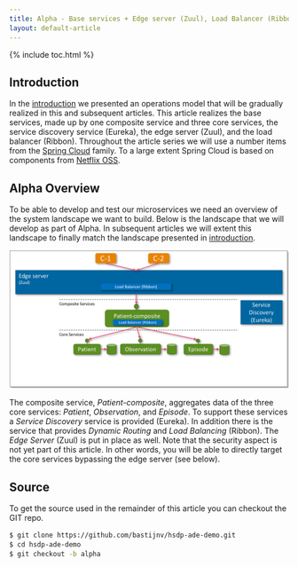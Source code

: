 ```yaml
---
title: Alpha - Base services + Edge server (Zuul), Load Balancer (Ribbon), Discovery (Eureka)
layout: default-article
---
```


{% include toc.html %}

## Introduction
In the [introduction](introduction.html) we presented an operations model that will be gradually realized in this and subsequent articles. 
This article realizes the base services, made up by one composite service and three core services, the service discovery service (Eureka), 
the edge server (Zuul), and the load balancer (Ribbon). Throughout the article series we will use a number items from the 
[Spring Cloud](http://projects.spring.io/spring-cloud/) family. To a large extent Spring Cloud is based on components from 
[Netflix OSS](http://netflix.github.io/). 

## Alpha Overview
To be able to develop and test our microservices we need an overview of the system landscape we want to build. Below is the 
landscape that we will develop as part of Alpha. In subsequent articles we will extent this landscape to finally match the 
landscape presented in [introduction](introduction.html).

![](../images/alpha-overview.png)

The composite service, *Patient-composite*, aggregates data of the three core services: *Patient*, *Observation*, and *Episode*. To support
these services a *Service Discovery* service is provided (Eureka). In addition there is the service that provides *Dynamic Routing* 
and *Load Balancing* (Ribbon). The *Edge Server* (Zuul) is put in place as well. Note that the security aspect is not yet part of this
article. In other words, you will be able to directly target the core services bypassing the edge server (see below).

## Source
To get the source used in the remainder of this article you can checkout the GIT repo.
  
```bash
$ git clone https://github.com/bastijnv/hsdp-ade-demo.git
$ cd hsdp-ade-demo
$ git checkout -b alpha
```